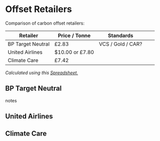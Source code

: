 # Offset Retailers

Comparison of carbon offset retailers:




| Retailer | Price / Tonne | Standards  |   |   |
|---|---|---|---|---|
| BP Target Neutral | £2.83  | VCS / Gold / CAR?  |   |   |
| United Airlines  | $10.00 or £7.80  |   |   |   |
| Climate Care  |  £7.42 |   |   |   |

_Calculated using this [Spreadsheet.](https://docs.google.com/spreadsheets/d/1ectCQTRMKzMlgV0yDgbKjDXENRO9p-RCFiUpMnurfx8/pubhtml)_

## BP Target Neutral

notes

## United Airlines 

## Climate Care 
